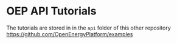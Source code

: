 # OEP API Tutorials

The tutorials are stored in in the `api` folder of this other repository https://github.com/OpenEnergyPlatform/examples
